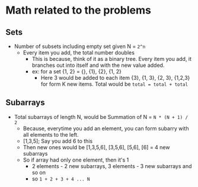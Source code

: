 # Math related to the problems

## Sets
- Number of subsets including empty set given N = `2^n`
  - Every item you add, the total number doubles
    - This is because, think of it as a binary tree. Every item you add, it branches out into itself and with the new value added. 
    - ex: for a set {1, 2} = {}, {1}, {2}, {1, 2}
      - Here 3 would be added to each item {3}, {1, 3}, {2, 3}, {1,2,3} for form K new items. Total would be `total = total + total`

## Subarrays
- Total subarrays of length N, would be Summation of N = `N * (N + 1) / 2`
  - Because, everytime you add an element, you can form subarry with all elements to the left. 
  - [1,3,5]; Say you add 6 to this
  - Then new ones would be [1,3,5,6], [3,5,6], [5,6], [6] = 4 new subarrays
  - So if array had only one element, then it's 1
    - 2 elements - 2 new subarrays, 3 elements - 3 new subarrays and so on
    - so `1 + 2 + 3 + 4 ... N`